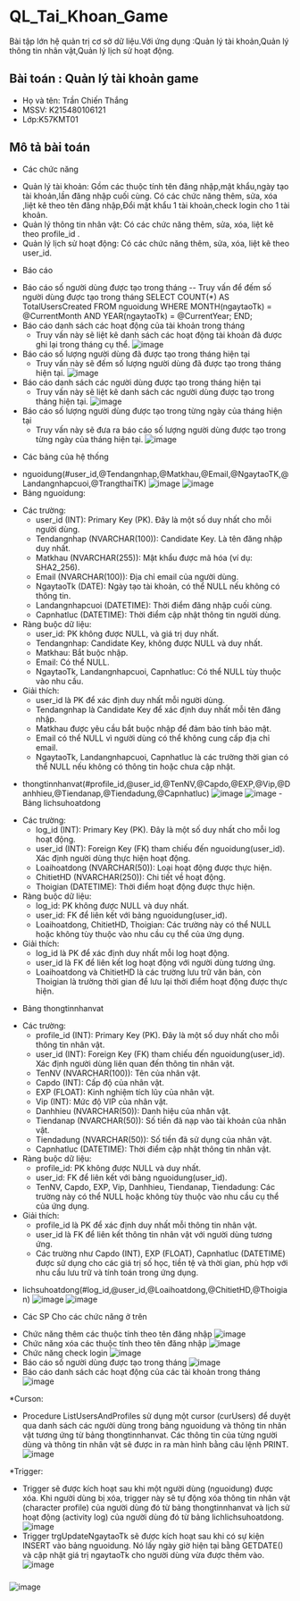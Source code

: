 # QL_Tai_Khoan_Game
Bài tập lớn hệ quản trị cơ sở dữ liệu.Với ứng dụng :Quản lý tài khoản,Quản lý thông tin nhân vật,Quản lý lịch sử hoạt động.
## Bài toán : Quản lý tài khoản game 
+ Họ và tên: Trần Chiến Thắng
+ MSSV: K215480106121
+ Lớp:K57KMT01
## Mô tả bài toán
* Các chức năng

+ Quản lý tài khoản: Gồm các thuộc tính tên đăng nhập,mật khẩu,ngày tạo tài khoản,lần đăng nhập cuối cùng.
Có các chức năng thêm, sửa, xóa ,liệt kê theo tên đăng nhập,Đổi mật khẩu 1 tài khoản,check login cho 1 tài khoản.
+ Quản lý thông tin nhân vật: Có các chức năng thêm, sửa, xóa, liệt kê theo profile_id .
+ Quản lý lịch sử hoạt động: Có các chức năng thêm, sửa, xóa, liệt kê theo user_id.
  
* Báo cáo
+ Báo cáo số người dùng được tạo trong tháng
    -- Truy vấn để đếm số người dùng được tạo trong tháng
    SELECT COUNT(*) AS TotalUsersCreated
    FROM nguoidung
    WHERE MONTH(ngaytaoTk) = @CurrentMonth
      AND YEAR(ngaytaoTk) = @CurrentYear;
END;
+ Báo cáo danh sách các hoạt động của tài khoản trong tháng
  - Truy vấn này sẽ liệt kê danh sách các hoạt động tài khoản đã được ghi lại trong tháng cụ thể.
    ![image](https://github.com/thangtran1904/QL_Tai_Khoan_Game/assets/168847723/7f26cd70-a853-46a6-9aeb-5e1cb135d777)
+ Báo cáo số lượng người dùng đã được tạo trong tháng hiện tại
  - Truy vấn này sẽ đếm số lượng người dùng đã được tạo trong tháng hiện tại.
    ![image](https://github.com/thangtran1904/QL_Tai_Khoan_Game/assets/168847723/777d4f5d-501e-4d5c-90cf-8dc85d9b007a)
+ Báo cáo danh sách các người dùng được tạo trong tháng hiện tại
  - Truy vấn này sẽ liệt kê danh sách các người dùng được tạo trong tháng hiện tại.
    ![image](https://github.com/thangtran1904/QL_Tai_Khoan_Game/assets/168847723/b37dd712-8be2-44d4-96e7-1bba48667ef4)
+ Báo cáo số lượng người dùng được tạo trong từng ngày của tháng hiện tại
  - Truy vấn này sẽ đưa ra báo cáo số lượng người dùng được tạo trong từng ngày của tháng hiện tại.
    ![image](https://github.com/thangtran1904/QL_Tai_Khoan_Game/assets/168847723/4384275b-5984-4722-98e9-aa82d9e082f6)
* Các bảng của hệ thống
- nguoidung(#user_id,@Tendangnhap,@Matkhau,@Email,@NgaytaoTK,@Landangnhapcuoi,@TrangthaiTK)
![image](https://github.com/thangtran1904/QL_Tai_Khoan_Game/assets/168847723/bb3dd31d-2e92-46ab-9590-a5e4b2b3b9db)
![image](https://github.com/thangtran1904/QL_Tai_Khoan_Game/assets/168847723/8e3fe189-fa97-436d-980a-af3cb652c036)
- Bảng nguoidung:
+ Các trường:
  - user_id (INT): Primary Key (PK). Đây là một số duy nhất cho mỗi người dùng.
  - Tendangnhap (NVARCHAR(100)): Candidate Key. Là tên đăng nhập duy nhất.
  - Matkhau (NVARCHAR(255)): Mật khẩu được mã hóa (ví dụ: SHA2_256).
  - Email (NVARCHAR(100)): Địa chỉ email của người dùng.
  - NgaytaoTk (DATE): Ngày tạo tài khoản, có thể NULL nếu không có thông tin.
  - Landangnhapcuoi (DATETIME): Thời điểm đăng nhập cuối cùng.
  - Capnhatluc (DATETIME): Thời điểm cập nhật thông tin người dùng.
+ Ràng buộc dữ liệu:
  - user_id: PK không được NULL, và giá trị duy nhất.
  - Tendangnhap: Candidate Key, không được NULL và duy nhất.
  - Matkhau: Bắt buộc nhập.
  - Email: Có thể NULL.
  - NgaytaoTk, Landangnhapcuoi, Capnhatluc: Có thể NULL tùy thuộc vào nhu cầu.
+ Giải thích:
  - user_id là PK để xác định duy nhất mỗi người dùng.
  - Tendangnhap là Candidate Key để xác định duy nhất mỗi tên đăng nhập.
  - Matkhau được yêu cầu bắt buộc nhập để đảm bảo tính bảo mật.
  - Email có thể NULL vì người dùng có thể không cung cấp địa chỉ email.
  - NgaytaoTk, Landangnhapcuoi, Capnhatluc là các trường thời gian có thể NULL nếu không có thông tin hoặc chưa cập nhật.
- thongtinnhanvat(#profile_id,@user_id,@TenNV,@Capdo,@EXP,@Vip,@Danhhieu,@Tiendanap,@Tiendadung,@Capnhatluc)
![image](https://github.com/thangtran1904/QL_Tai_Khoan_Game/assets/168847723/30e04e67-d0a0-44f5-914c-f4484702d371)
![image](https://github.com/thangtran1904/QL_Tai_Khoan_Game/assets/168847723/786325c8-0565-4525-80d7-1107a74b46ad)
-Bảng lichsuhoatdong
+ Các trường:
  - log_id (INT): Primary Key (PK). Đây là một số duy nhất cho mỗi log hoạt động.
  - user_id (INT): Foreign Key (FK) tham chiếu đến nguoidung(user_id). Xác định người dùng thực hiện hoạt động.
  - Loaihoatdong (NVARCHAR(50)): Loại hoạt động được thực hiện.
  - ChitietHD (NVARCHAR(250)): Chi tiết về hoạt động.
  - Thoigian (DATETIME): Thời điểm hoạt động được thực hiện.
+ Ràng buộc dữ liệu:
  - log_id: PK không được NULL và duy nhất.
  - user_id: FK để liên kết với bảng nguoidung(user_id).
  - Loaihoatdong, ChitietHD, Thoigian: Các trường này có thể NULL hoặc không tùy thuộc vào nhu cầu cụ thể của ứng dụng.
+ Giải thích:
  - log_id là PK để xác định duy nhất mỗi log hoạt động.
  - user_id là FK để liên kết log hoạt động với người dùng tương ứng.
  - Loaihoatdong và ChitietHD là các trường lưu trữ văn bản, còn Thoigian là trường thời gian để lưu lại thời điểm hoạt động được thực hiện.
- Bảng thongtinnhanvat
+ Các trường:
  - profile_id (INT): Primary Key (PK). Đây là một số duy nhất cho mỗi thông tin nhân vật.
  - user_id (INT): Foreign Key (FK) tham chiếu đến nguoidung(user_id). Xác định người dùng liên quan đến thông tin nhân vật.
  - TenNV (NVARCHAR(100)): Tên của nhân vật.
  - Capdo (INT): Cấp độ của nhân vật.
  - EXP (FLOAT): Kinh nghiệm tích lũy của nhân vật.
  - Vip (INT): Mức độ VIP của nhân vật.
  - Danhhieu (NVARCHAR(50)): Danh hiệu của nhân vật.
  - Tiendanap (NVARCHAR(50)): Số tiền đã nạp vào tài khoản của nhân vật.
  - Tiendadung (NVARCHAR(50)): Số tiền đã sử dụng của nhân vật.
  - Capnhatluc (DATETIME): Thời điểm cập nhật thông tin nhân vật.
+ Ràng buộc dữ liệu:
  - profile_id: PK không được NULL và duy nhất.
  - user_id: FK để liên kết với bảng nguoidung(user_id).
  - TenNV, Capdo, EXP, Vip, Danhhieu, Tiendanap, Tiendadung: Các trường này có thể NULL hoặc không tùy thuộc vào nhu cầu cụ thể của ứng dụng.
+ Giải thích:
  - profile_id là PK để xác định duy nhất mỗi thông tin nhân vật.
  - user_id là FK để liên kết thông tin nhân vật với người dùng tương ứng.
  - Các trường như Capdo (INT), EXP (FLOAT), Capnhatluc (DATETIME) được sử dụng cho các giá trị số học, tiền tệ và thời gian, phù hợp với nhu cầu lưu trữ và tính toán trong ứng dụng.
- lichsuhoatdong(#log_id,@user_id,@Loaihoatdong,@ChitietHD,@Thoigian)
![image](https://github.com/thangtran1904/QL_Tai_Khoan_Game/assets/168847723/25dfe783-0e35-408d-af29-1be539c63d23)
![image](https://github.com/thangtran1904/QL_Tai_Khoan_Game/assets/168847723/b57ca008-b602-4459-86b5-8ab06e844463)

* Các SP Cho các chức năng ở trên
- Chức năng thêm các thuộc tính theo tên đăng nhập
![image](https://github.com/thangtran1904/QL_Tai_Khoan_Game/assets/168847723/4819f001-3c7f-4ee7-908d-7181d552552d)
- Chức năng xóa các thuộc tính theo tên đăng nhập
![image](https://github.com/thangtran1904/QL_Tai_Khoan_Game/assets/168847723/091660aa-1891-44a3-9802-e504a77da9eb)
- Chức năng check login
![image](https://github.com/thangtran1904/QL_Tai_Khoan_Game/assets/168847723/a74d7d8d-a364-4b64-bfe8-07b6e6c6faef)
- Báo cáo số người dùng được tạo trong tháng
![image](https://github.com/thangtran1904/QL_Tai_Khoan_Game/assets/168847723/70954bd8-31ab-490d-bf9e-cf8b62383daa)
- Báo cáo danh sách các hoạt động của các tài khoản trong tháng
![image](https://github.com/thangtran1904/QL_Tai_Khoan_Game/assets/168847723/45829ebb-6fb6-477f-b09b-e6cb37b420d8)

*Curson: 
+ Procedure ListUsersAndProfiles sử dụng một cursor (curUsers) để duyệt qua danh sách các người dùng trong bảng nguoidung và thông tin nhân vật tương ứng từ bảng thongtinnhanvat.
Các thông tin của từng người dùng và thông tin nhân vật sẽ được in ra màn hình bằng câu lệnh PRINT.
![image](https://github.com/thangtran1904/QL_Tai_Khoan_Game/assets/168847723/d25198d5-47fd-422c-a97b-abb16a727570)

*Trigger:
+ Trigger sẽ được kích hoạt sau khi một người dùng (nguoidung) được xóa. Khi người dùng bị xóa, trigger này sẽ tự động xóa thông tin nhân vật (character profile) của người dùng đó từ bảng thongtinnhanvat và lịch sử hoạt động (activity log) của người dùng đó từ bảng lichlichsuhoatdong.
![image](https://github.com/thangtran1904/QL_Tai_Khoan_Game/assets/168847723/69cf82ae-0456-48ab-a8b4-9f4eff03ece3)
+ Trigger trgUpdateNgaytaoTk sẽ được kích hoạt sau khi có sự kiện INSERT vào bảng nguoidung.
Nó lấy ngày giờ hiện tại bằng GETDATE() và cập nhật giá trị ngaytaoTk cho người dùng vừa được thêm vào.
![image](https://github.com/thangtran1904/QL_Tai_Khoan_Game/assets/168847723/041524de-63fa-4885-9555-f4a9c2fd359e)


##### 
![image](https://github.com/thangtran1904/QL_Tai_Khoan_Game/assets/168847723/b85b5df1-36b5-41a4-8a6c-39dff70633b2)









